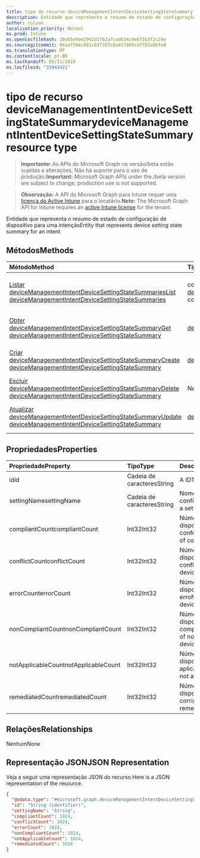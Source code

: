```yaml
---
title: tipo de recurso deviceManagementIntentDeviceSettingStateSummary
description: Entidade que representa o resumo de estado de configuração de dispositivo para uma intenção
author: rolyon
localization_priority: Normal
ms.prod: Intune
ms.openlocfilehash: 20eb5e9ae2941d1762a7cad634c9e6f5b3f2c24e
ms.sourcegitcommit: 94aaf594c881c02f353c6a417460cdf783a0bfe0
ms.translationtype: MT
ms.contentlocale: pt-BR
ms.lasthandoff: 05/11/2019
ms.locfileid: "33943421"
---
```

# <a name="devicemanagementintentdevicesettingstatesummary-resource-type"></a><span data-ttu-id="a1914-103">tipo de recurso deviceManagementIntentDeviceSettingStateSummary</span><span class="sxs-lookup"><span data-stu-id="a1914-103">deviceManagementIntentDeviceSettingStateSummary resource type</span></span>

> <span data-ttu-id="a1914-104">**Importante:** As APIs do Microsoft Graph na versão/beta estão sujeitas a alterações; Não há suporte para o uso de produção.</span><span class="sxs-lookup"><span data-stu-id="a1914-104">**Important:** Microsoft Graph APIs under the /beta version are subject to change; production use is not supported.</span></span>

> <span data-ttu-id="a1914-105">**Observação:** A API do Microsoft Graph para Intune requer uma [licença do Active Intune](https://go.microsoft.com/fwlink/?linkid=839381) para o locatário.</span><span class="sxs-lookup"><span data-stu-id="a1914-105">**Note:** The Microsoft Graph API for Intune requires an [active Intune license](https://go.microsoft.com/fwlink/?linkid=839381) for the tenant.</span></span>

<span data-ttu-id="a1914-106">Entidade que representa o resumo de estado de configuração de dispositivo para uma intenção</span><span class="sxs-lookup"><span data-stu-id="a1914-106">Entity that represents device setting state summary for an intent</span></span>

## <a name="methods"></a><span data-ttu-id="a1914-107">Métodos</span><span class="sxs-lookup"><span data-stu-id="a1914-107">Methods</span></span>
|<span data-ttu-id="a1914-108">Método</span><span class="sxs-lookup"><span data-stu-id="a1914-108">Method</span></span>|<span data-ttu-id="a1914-109">Tipo de retorno</span><span class="sxs-lookup"><span data-stu-id="a1914-109">Return Type</span></span>|<span data-ttu-id="a1914-110">Descrição</span><span class="sxs-lookup"><span data-stu-id="a1914-110">Description</span></span>|
|:---|:---|:---|
|[<span data-ttu-id="a1914-111">Listar deviceManagementIntentDeviceSettingStateSummaries</span><span class="sxs-lookup"><span data-stu-id="a1914-111">List deviceManagementIntentDeviceSettingStateSummaries</span></span>](../api/intune-deviceintent-devicemanagementintentdevicesettingstatesummary-list.md)|<span data-ttu-id="a1914-112">coleção [deviceManagementIntentDeviceSettingStateSummary](../resources/intune-deviceintent-devicemanagementintentdevicesettingstatesummary.md)</span><span class="sxs-lookup"><span data-stu-id="a1914-112">[deviceManagementIntentDeviceSettingStateSummary](../resources/intune-deviceintent-devicemanagementintentdevicesettingstatesummary.md) collection</span></span>|<span data-ttu-id="a1914-113">Listar Propriedades e relações dos objetos [deviceManagementIntentDeviceSettingStateSummary](../resources/intune-deviceintent-devicemanagementintentdevicesettingstatesummary.md) .</span><span class="sxs-lookup"><span data-stu-id="a1914-113">List properties and relationships of the [deviceManagementIntentDeviceSettingStateSummary](../resources/intune-deviceintent-devicemanagementintentdevicesettingstatesummary.md) objects.</span></span>|
|[<span data-ttu-id="a1914-114">Obter deviceManagementIntentDeviceSettingStateSummary</span><span class="sxs-lookup"><span data-stu-id="a1914-114">Get deviceManagementIntentDeviceSettingStateSummary</span></span>](../api/intune-deviceintent-devicemanagementintentdevicesettingstatesummary-get.md)|[<span data-ttu-id="a1914-115">deviceManagementIntentDeviceSettingStateSummary</span><span class="sxs-lookup"><span data-stu-id="a1914-115">deviceManagementIntentDeviceSettingStateSummary</span></span>](../resources/intune-deviceintent-devicemanagementintentdevicesettingstatesummary.md)|<span data-ttu-id="a1914-116">Leia as propriedades e as relações do objeto [deviceManagementIntentDeviceSettingStateSummary](../resources/intune-deviceintent-devicemanagementintentdevicesettingstatesummary.md) .</span><span class="sxs-lookup"><span data-stu-id="a1914-116">Read properties and relationships of the [deviceManagementIntentDeviceSettingStateSummary](../resources/intune-deviceintent-devicemanagementintentdevicesettingstatesummary.md) object.</span></span>|
|[<span data-ttu-id="a1914-117">Criar deviceManagementIntentDeviceSettingStateSummary</span><span class="sxs-lookup"><span data-stu-id="a1914-117">Create deviceManagementIntentDeviceSettingStateSummary</span></span>](../api/intune-deviceintent-devicemanagementintentdevicesettingstatesummary-create.md)|[<span data-ttu-id="a1914-118">deviceManagementIntentDeviceSettingStateSummary</span><span class="sxs-lookup"><span data-stu-id="a1914-118">deviceManagementIntentDeviceSettingStateSummary</span></span>](../resources/intune-deviceintent-devicemanagementintentdevicesettingstatesummary.md)|<span data-ttu-id="a1914-119">Criar um novo objeto [deviceManagementIntentDeviceSettingStateSummary](../resources/intune-deviceintent-devicemanagementintentdevicesettingstatesummary.md) .</span><span class="sxs-lookup"><span data-stu-id="a1914-119">Create a new [deviceManagementIntentDeviceSettingStateSummary](../resources/intune-deviceintent-devicemanagementintentdevicesettingstatesummary.md) object.</span></span>|
|[<span data-ttu-id="a1914-120">Excluir deviceManagementIntentDeviceSettingStateSummary</span><span class="sxs-lookup"><span data-stu-id="a1914-120">Delete deviceManagementIntentDeviceSettingStateSummary</span></span>](../api/intune-deviceintent-devicemanagementintentdevicesettingstatesummary-delete.md)|<span data-ttu-id="a1914-121">Nenhum</span><span class="sxs-lookup"><span data-stu-id="a1914-121">None</span></span>|<span data-ttu-id="a1914-122">Exclui [deviceManagementIntentDeviceSettingStateSummary](../resources/intune-deviceintent-devicemanagementintentdevicesettingstatesummary.md).</span><span class="sxs-lookup"><span data-stu-id="a1914-122">Deletes a [deviceManagementIntentDeviceSettingStateSummary](../resources/intune-deviceintent-devicemanagementintentdevicesettingstatesummary.md).</span></span>|
|[<span data-ttu-id="a1914-123">Atualizar deviceManagementIntentDeviceSettingStateSummary</span><span class="sxs-lookup"><span data-stu-id="a1914-123">Update deviceManagementIntentDeviceSettingStateSummary</span></span>](../api/intune-deviceintent-devicemanagementintentdevicesettingstatesummary-update.md)|[<span data-ttu-id="a1914-124">deviceManagementIntentDeviceSettingStateSummary</span><span class="sxs-lookup"><span data-stu-id="a1914-124">deviceManagementIntentDeviceSettingStateSummary</span></span>](../resources/intune-deviceintent-devicemanagementintentdevicesettingstatesummary.md)|<span data-ttu-id="a1914-125">Atualiza as propriedades de um objeto [deviceManagementIntentDeviceSettingStateSummary](../resources/intune-deviceintent-devicemanagementintentdevicesettingstatesummary.md) .</span><span class="sxs-lookup"><span data-stu-id="a1914-125">Update the properties of a [deviceManagementIntentDeviceSettingStateSummary](../resources/intune-deviceintent-devicemanagementintentdevicesettingstatesummary.md) object.</span></span>|

## <a name="properties"></a><span data-ttu-id="a1914-126">Propriedades</span><span class="sxs-lookup"><span data-stu-id="a1914-126">Properties</span></span>
|<span data-ttu-id="a1914-127">Propriedade</span><span class="sxs-lookup"><span data-stu-id="a1914-127">Property</span></span>|<span data-ttu-id="a1914-128">Tipo</span><span class="sxs-lookup"><span data-stu-id="a1914-128">Type</span></span>|<span data-ttu-id="a1914-129">Descrição</span><span class="sxs-lookup"><span data-stu-id="a1914-129">Description</span></span>|
|:---|:---|:---|
|<span data-ttu-id="a1914-130">id</span><span class="sxs-lookup"><span data-stu-id="a1914-130">id</span></span>|<span data-ttu-id="a1914-131">Cadeia de caracteres</span><span class="sxs-lookup"><span data-stu-id="a1914-131">String</span></span>|<span data-ttu-id="a1914-132">A ID</span><span class="sxs-lookup"><span data-stu-id="a1914-132">The ID</span></span>|
|<span data-ttu-id="a1914-133">settingName</span><span class="sxs-lookup"><span data-stu-id="a1914-133">settingName</span></span>|<span data-ttu-id="a1914-134">Cadeia de caracteres</span><span class="sxs-lookup"><span data-stu-id="a1914-134">String</span></span>|<span data-ttu-id="a1914-135">Nome de uma configuração</span><span class="sxs-lookup"><span data-stu-id="a1914-135">Name of a setting</span></span>|
|<span data-ttu-id="a1914-136">compliantCount</span><span class="sxs-lookup"><span data-stu-id="a1914-136">compliantCount</span></span>|<span data-ttu-id="a1914-137">Int32</span><span class="sxs-lookup"><span data-stu-id="a1914-137">Int32</span></span>|<span data-ttu-id="a1914-138">Número de dispositivos em conformidade</span><span class="sxs-lookup"><span data-stu-id="a1914-138">Number of compliant devices</span></span>|
|<span data-ttu-id="a1914-139">conflictCount</span><span class="sxs-lookup"><span data-stu-id="a1914-139">conflictCount</span></span>|<span data-ttu-id="a1914-140">Int32</span><span class="sxs-lookup"><span data-stu-id="a1914-140">Int32</span></span>|<span data-ttu-id="a1914-141">Número de dispositivos em conflito</span><span class="sxs-lookup"><span data-stu-id="a1914-141">Number of devices in conflict</span></span>|
|<span data-ttu-id="a1914-142">errorCount</span><span class="sxs-lookup"><span data-stu-id="a1914-142">errorCount</span></span>|<span data-ttu-id="a1914-143">Int32</span><span class="sxs-lookup"><span data-stu-id="a1914-143">Int32</span></span>|<span data-ttu-id="a1914-144">Número de dispositivos com erro</span><span class="sxs-lookup"><span data-stu-id="a1914-144">Number of error devices</span></span>|
|<span data-ttu-id="a1914-145">nonCompliantCount</span><span class="sxs-lookup"><span data-stu-id="a1914-145">nonCompliantCount</span></span>|<span data-ttu-id="a1914-146">Int32</span><span class="sxs-lookup"><span data-stu-id="a1914-146">Int32</span></span>|<span data-ttu-id="a1914-147">Número de dispositivos não compatíveis</span><span class="sxs-lookup"><span data-stu-id="a1914-147">Number of non compliant devices</span></span>|
|<span data-ttu-id="a1914-148">notApplicableCount</span><span class="sxs-lookup"><span data-stu-id="a1914-148">notApplicableCount</span></span>|<span data-ttu-id="a1914-149">Int32</span><span class="sxs-lookup"><span data-stu-id="a1914-149">Int32</span></span>|<span data-ttu-id="a1914-150">Número de dispositivos não aplicáveis</span><span class="sxs-lookup"><span data-stu-id="a1914-150">Number of not applicable devices</span></span>|
|<span data-ttu-id="a1914-151">remediatedCount</span><span class="sxs-lookup"><span data-stu-id="a1914-151">remediatedCount</span></span>|<span data-ttu-id="a1914-152">Int32</span><span class="sxs-lookup"><span data-stu-id="a1914-152">Int32</span></span>|<span data-ttu-id="a1914-153">Número de dispositivos corrigidos</span><span class="sxs-lookup"><span data-stu-id="a1914-153">Number of remediated devices</span></span>|

## <a name="relationships"></a><span data-ttu-id="a1914-154">Relações</span><span class="sxs-lookup"><span data-stu-id="a1914-154">Relationships</span></span>
<span data-ttu-id="a1914-155">Nenhum</span><span class="sxs-lookup"><span data-stu-id="a1914-155">None</span></span>

## <a name="json-representation"></a><span data-ttu-id="a1914-156">Representação JSON</span><span class="sxs-lookup"><span data-stu-id="a1914-156">JSON Representation</span></span>
<span data-ttu-id="a1914-157">Veja a seguir uma representação JSON do recurso.</span><span class="sxs-lookup"><span data-stu-id="a1914-157">Here is a JSON representation of the resource.</span></span>
<!-- {
  "blockType": "resource",
  "keyProperty": "id",
  "@odata.type": "microsoft.graph.deviceManagementIntentDeviceSettingStateSummary"
}
-->
``` json
{
  "@odata.type": "#microsoft.graph.deviceManagementIntentDeviceSettingStateSummary",
  "id": "String (identifier)",
  "settingName": "String",
  "compliantCount": 1024,
  "conflictCount": 1024,
  "errorCount": 1024,
  "nonCompliantCount": 1024,
  "notApplicableCount": 1024,
  "remediatedCount": 1024
}
```





